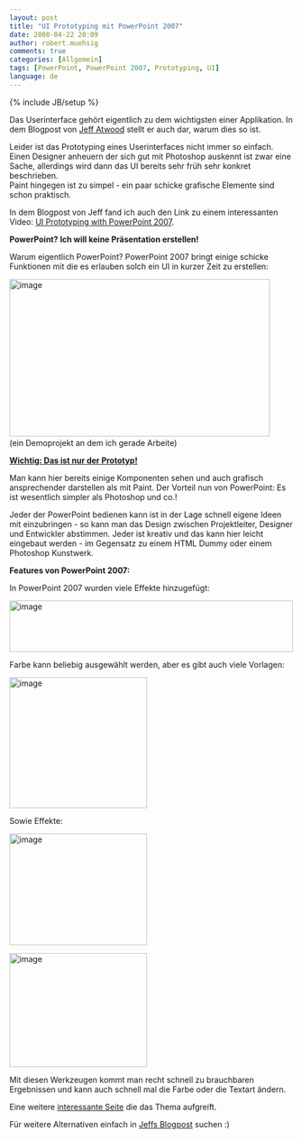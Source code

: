 ```yaml
---
layout: post
title: "UI Prototyping mit PowerPoint 2007"
date: 2008-04-22 20:09
author: robert.muehsig
comments: true
categories: [Allgemein]
tags: [PowerPoint, PowerPoint 2007, Prototyping, UI]
language: de
---
```

{% include JB/setup %}
<p>Das Userinterface gehört eigentlich zu dem wichtigsten einer Applikation. In dem Blogpost von <a href="http://www.codinghorror.com/blog/archives/001091.html">Jeff Atwood</a> stellt er auch dar, warum dies so ist.</p> <p>Leider ist das Prototyping eines Userinterfaces nicht immer so einfach. Einen Designer anheuern der sich gut mit Photoshop auskennt ist zwar eine Sache, allerdings wird dann das UI bereits sehr früh sehr konkret beschrieben. <br>Paint hingegen ist zu simpel - ein paar schicke grafische Elemente sind schon praktisch.</p> <p>In dem Blogpost von Jeff fand ich auch den Link zu einem interessanten Video: <a href="http://www.microsoft.com/expression/events-training/globalevent/player/Default.html?South-Korea_Manuel-Clement_Keynote_Wireframe-Prototyping-Using-PowerPoint-2007=Manuel_Clement=Wireframe-Prototyping_Using_PowerPoint_2007">UI Prototyping with PowerPoint 2007</a>.</p> <p><strong>PowerPoint? Ich will keine Präsentation erstellen!</strong></p> <p>Warum eigentlich PowerPoint? PowerPoint 2007 bringt einige schicke Funktionen mit die es erlauben solch ein UI in kurzer Zeit zu erstellen:</p> <p><a href="{{BASE_PATH}}/assets/wp-images-de/image392.png"><img style="border-right: 0px; border-top: 0px; border-left: 0px; border-bottom: 0px" height="279" alt="image" src="{{BASE_PATH}}/assets/wp-images-de/image-thumb371.png" width="462" border="0"></a>&nbsp; <br>(ein Demoprojekt an dem ich gerade Arbeite)</p> <p><strong><u>Wichtig: Das ist nur der Prototyp!</u></strong></p> <p>Man kann hier bereits einige Komponenten sehen und auch grafisch ansprechender darstellen als mit Paint. Der Vorteil nun von PowerPoint: Es ist wesentlich simpler als Photoshop und co.!</p> <p>Jeder der PowerPoint bedienen kann ist in der Lage schnell eigene Ideen mit einzubringen - so kann man das Design zwischen Projektleiter, Designer und Entwickler abstimmen. Jeder ist kreativ und das kann hier leicht eingebaut werden - im Gegensatz zu einem HTML Dummy oder einem Photoshop Kunstwerk.</p> <p><strong>Features von PowerPoint 2007:</strong></p> <p>In PowerPoint 2007 wurden viele Effekte hinzugefügt:</p> <p><a href="{{BASE_PATH}}/assets/wp-images-de/image393.png"><img style="border-right: 0px; border-top: 0px; border-left: 0px; border-bottom: 0px" height="91" alt="image" src="{{BASE_PATH}}/assets/wp-images-de/image-thumb372.png" width="503" border="0"></a> </p> <p>Farbe kann beliebig ausgewählt werden, aber es gibt auch viele Vorlagen:</p> <p><a href="{{BASE_PATH}}/assets/wp-images-de/image394.png"><img style="border-right: 0px; border-top: 0px; border-left: 0px; border-bottom: 0px" height="232" alt="image" src="{{BASE_PATH}}/assets/wp-images-de/image-thumb373.png" width="244" border="0"></a> </p> <p>Sowie Effekte:</p> <p><a href="{{BASE_PATH}}/assets/wp-images-de/image395.png"><img style="border-right: 0px; border-top: 0px; border-left: 0px; border-bottom: 0px" height="198" alt="image" src="{{BASE_PATH}}/assets/wp-images-de/image-thumb374.png" width="244" border="0"></a> </p> <p><a href="{{BASE_PATH}}/assets/wp-images-de/image396.png"><img style="border-right: 0px; border-top: 0px; border-left: 0px; border-bottom: 0px" height="202" alt="image" src="{{BASE_PATH}}/assets/wp-images-de/image-thumb375.png" width="244" border="0"></a> </p> <p>Mit diesen Werkzeugen kommt man recht schnell zu brauchbaren Ergebnissen und kann auch schnell mal die Farbe oder die Textart ändern.</p> <p>Eine weitere <a href="http://dotnet.org.za/cjlotz/archive/2008/04/08/ui-prototyping-tools.aspx">interessante Seite</a> die das Thema aufgreift.</p> <p>Für weitere Alternativen einfach in <a href="http://www.codinghorror.com/blog/archives/001091.html">Jeffs Blogpost</a> suchen :)</p>
